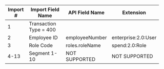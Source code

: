 Import #|Import Field Name|API Field Name|Extension
---|---|---|---
1|Transaction Type = 400||
2|Employee ID|employeeNumber|enterprise:2.0:User
3|Role Code|roles.roleName|spend:2.0:Role
4-13|Segment 1-10|NOT SUPPORTED| NOT SUPPORTED
